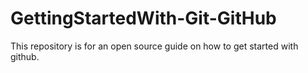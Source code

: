 # GettingStartedWith-Git-GitHub
This repository is for an open source guide on how to get started with github.
